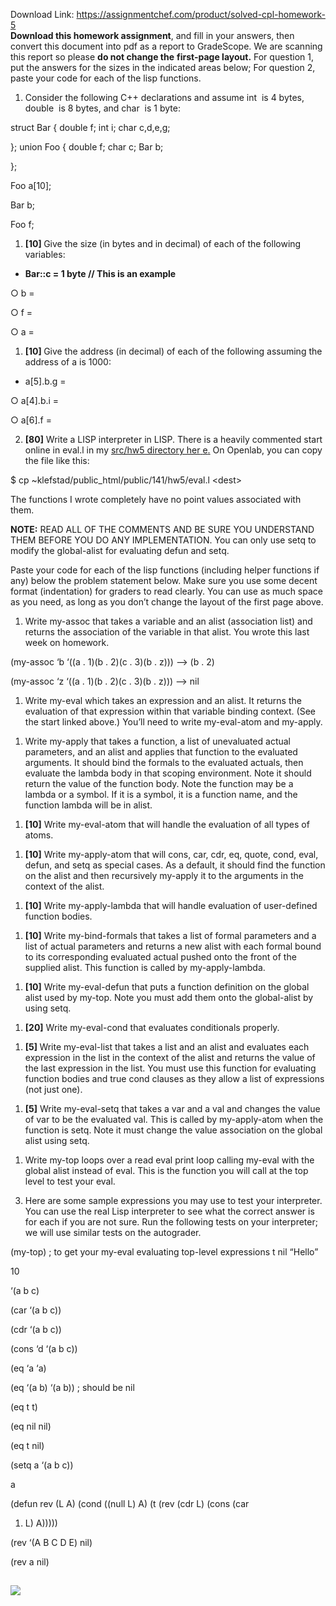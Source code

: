 Download Link: https://assignmentchef.com/product/solved-cpl-homework-5
<br>
<strong>Download this homework assignment</strong>, and fill in your answers, then convert this document​  into pdf as a report to GradeScope. We are scanning this report so please <strong>do not change the</strong>​    <strong> first-page layout.</strong>  For question 1, put the answers for the sizes in the indicated areas below;​      For question 2, paste your code for each of the lisp functions.

<strong> </strong>

<ol>

 <li>Consider the following C++ declarations and assume int ​ is 4 bytes, ​ double ​        is 8 bytes,​     and char ​     is 1 byte:​</li>

</ol>

<strong> </strong>

struct Bar { double f; int i; char c,d,e,g;

}; union Foo { double f; char c; Bar b;

};




Foo a[10];

Bar b;

Foo f;

<strong> </strong>

<ol>

 <li><strong>[10] </strong>Give the size (in bytes and in decimal) of each of the following variables:​</li>

</ol>

<strong> </strong>

<ul>

 <li><strong>Bar::c = </strong><strong>1</strong>​<strong> byte</strong><strong> // This is an example</strong>​</li>

</ul>

○ b =

○ f =

○ a =




<ol>

 <li><strong>[10] </strong>Give the address (in decimal) of each of the following assuming the address​ of a is 1000:</li>

</ol>

<strong> </strong>

<ul>

 <li>a[5].b.g =</li>

</ul>

○ a[4].b.i =

○ a[6].f = <strong> </strong>

<ol start="2">

 <li><strong> [80]</strong> Write a LISP interpreter in LISP. There is a heavily commented start online in​ eval.l in my <a href="https://www.ics.uci.edu/~klefstad/public/141/hw5/eval.l">src/hw5 directory her</a><u>​ </u><a href="https://www.ics.uci.edu/~klefstad/public/141/hw5/eval.l">e</a><a href="https://www.ics.uci.edu/~klefstad/public/141/hw5/eval.l">.</a><u>​</u> On Openlab, you can copy the file like this:</li>

</ol>




$ cp ~klefstad/public_html/public/141/hw5/eval.l &lt;dest&gt;




The functions I wrote completely have no point values ​​associated with them.




<strong>NOTE:</strong> READ ALL OF THE COMMENTS AND BE SURE YOU UNDERSTAND THEM​   BEFORE YOU DO ANY IMPLEMENTATION. You can only use setq to modify the global-alist for evaluating defun and setq.




Paste your code for each of the lisp functions (including helper functions if any) below the problem statement below. Make sure you use some decent format (indentation) for graders to read clearly. You can use as much space as you need, as long as you don’t change the layout of the first page above.




<ol>

 <li>Write my-assoc that takes a variable and an alist (association list) and returns the association of the variable in that alist. You wrote this last week on homework.</li>

</ol>

(my-assoc ‘b ‘((a . 1)(b . 2)(c . 3)(b . z)))   –&gt; (b . 2)

(my-assoc ‘z ‘((a . 1)(b . 2)(c . 3)(b . z)))   –&gt; nil




<ol>

 <li>Write my-eval which takes an expression and an alist. It returns the evaluation of that expression within that variable binding context. (See the start linked above.) You’ll need to write my-eval-atom and my-apply.</li>

</ol>




<ol>

 <li>Write my-apply that takes a function, a list of unevaluated actual parameters, and an alist and applies that function to the evaluated arguments. It should bind the formals to the evaluated actuals, then evaluate the lambda body in that scoping environment. Note it should return the value of the function body. Note the function may be a lambda or a symbol.  If it is a symbol, it is a function name, and the function lambda will be in alist.</li>

</ol>




<ol>

 <li><strong>[10]</strong> Write my-eval-atom that will handle the evaluation of all types of atoms.​</li>

</ol>




<ol>

 <li><strong>[10]</strong> Write my-apply-atom that will cons, car, cdr, eq, quote, cond, eval, defun, and setq​ as special cases.  As a default, it should find the function on the alist and then recursively my-apply it to the arguments in the context of the alist.</li>

</ol>

<strong> </strong>




<ol>

 <li><strong>[10]</strong> Write my-apply-lambda that will handle evaluation of user-defined function bodies.​</li>

</ol>

<strong> </strong>




<ol>

 <li><strong>[10]</strong> Write my-bind-formals that takes a list of formal parameters and a list of actual​ parameters and returns a new alist with each formal bound to its corresponding evaluated actual pushed onto the front of the supplied alist.  This function is called by my-apply-lambda.</li>

</ol>

<strong> </strong>




<ol>

 <li><strong>[10]</strong> Write my-eval-defun that puts a function definition on the global alist used by​ my-top. Note you must add them onto the global-alist by using setq.</li>

</ol>

<strong> </strong>

<strong> </strong>

<ol>

 <li><strong>[20]</strong> Write my-eval-cond that evaluates conditionals properly.​</li>

</ol>

<strong> </strong>

<strong> </strong>

<ol>

 <li><strong>[5] </strong>Write my-eval-list that takes a list and an alist and evaluates each expression in the​ list in the context of the alist and returns the value of the last expression in the list.  You must use this function for evaluating function bodies and true cond clauses as they allow a list of expressions (not just one).</li>

</ol>

<strong> </strong>




<ol>

 <li><strong>[5]</strong> Write my-eval-setq that takes a var and a val and changes the value of var to be the​ evaluated val. This is called by my-apply-atom when the function is setq. Note it must change the value association on the global alist using setq.</li>

</ol>

<strong> </strong>




<ol>

 <li>Write my-top loops over a read eval print loop calling my-eval with the global alist instead of eval. This is the function you will call at the top level to test your eval.</li>

</ol>




<ol start="3">

 <li>Here are some sample expressions you may use to test your interpreter. You can use the real Lisp interpreter to see what the correct answer is for each if you are not sure. Run the following tests on your interpreter; we will use similar tests on the autograder.</li>

</ol>




(my-top) ; to get your my-eval evaluating top-level expressions t nil “Hello”

10

‘(a b c)

(car ‘(a b c))

(cdr ‘(a b c))

(cons ‘d ‘(a b c))

(eq ‘a ‘a)

(eq ‘(a b) ‘(a b)) ; should be nil

(eq t t)

(eq nil nil)

(eq t nil)

(setq a ‘(a b c))

a

(defun rev (L A) (cond ((null L) A) (t (rev (cdr L) (cons (car

<ol>

 <li>L) A)))))</li>

</ol>

(rev  ‘(A B C D E) nil)

(rev a nil)

<strong> </strong><img decoding="async" data-recalc-dims="1" data-src="https://i0.wp.com/www.ankitcodinghub.com/wp-content/uploads/2022/04/580.png?w=980&amp;ssl=1" class="lazyload" src="data:image/gif;base64,R0lGODlhAQABAAAAACH5BAEKAAEALAAAAAABAAEAAAICTAEAOw==">

 <noscript>

  <img decoding="async" src="https://i0.wp.com/www.ankitcodinghub.com/wp-content/uploads/2022/04/580.png?w=980&amp;ssl=1" data-recalc-dims="1">

 </noscript>